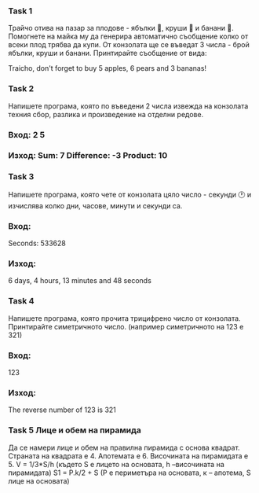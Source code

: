 ### Task 1 
Трайчо отива на пазар за плодове - ябълки 🍎, круши 🍐 и банани 🍌. 
Помогнете на майка му да генерира автоматично съобщение колко от всеки плод трябва да купи. 
От конзолата ще се въведат 3 числа - брой ябълки, круши и банани. Принтирайте съобщение от вида:

Traicho, don't forget to buy 5 apples, 6 pears and 3 bananas!

### Task 2
Напишете програма, която по въведени 2 числа извежда на конзолата техния сбор, разлика и произведение на отделни редове.
### Вход: 2 5 
### Изход: Sum: 7 Difference: -3 Product: 10

### Task 3
Напишете програма, която чете от конзолата цяло число - секунди 🕐 и изчислява колко дни, часове, минути и секунди са.
### Вход:
Seconds: 533628
### Изход:
6 days, 4 hours, 13 minutes and 48 seconds

### Task 4
Напишете програма, която прочита трицифрено число от конзолата. Принтирайте симетричното число. (например симетричното на 123 е 321)
### Вход:
123
### Изход:
The reverse number of 123 is 321

### Task 5 Лице и обем на пирамида
Да се намери лице и обем на правилна пирамида с основа квадрат. 
Страната на квадрата е 4. Апотемата е 6. Височината на пирамидата е 5. 
V = 1/3*S/h (където S е лицето на основата, h –височината на пирамидата)
 S1 = P.k/2 + S (P е периметъра на основата, к – апотема, S лице на основата)

